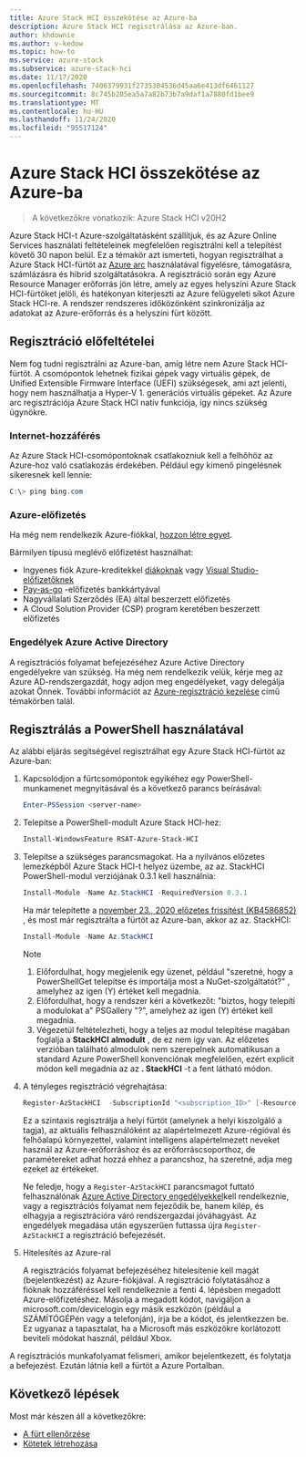 ```yaml
---
title: Azure Stack HCI összekötése az Azure-ba
description: Azure Stack HCI regisztrálása az Azure-ban.
author: khdownie
ms.author: v-kedow
ms.topic: how-to
ms.service: azure-stack
ms.subservice: azure-stack-hci
ms.date: 11/17/2020
ms.openlocfilehash: 7406379931f2735304536d45aa6e413df6461127
ms.sourcegitcommit: 8c745b205ea5a7a82b73b7a9daf1a7880fd1bee9
ms.translationtype: MT
ms.contentlocale: hu-HU
ms.lasthandoff: 11/24/2020
ms.locfileid: "95517124"
---
```

# <a name="connect-azure-stack-hci-to-azure"></a>Azure Stack HCI összekötése az Azure-ba

> A következőkre vonatkozik: Azure Stack HCI v20H2

Azure Stack HCI-t Azure-szolgáltatásként szállítjuk, és az Azure Online Services használati feltételeinek megfelelően regisztrálni kell a telepítést követő 30 napon belül. Ez a témakör azt ismerteti, hogyan regisztrálhat a Azure Stack HCI-fürtöt az [Azure arc](https://azure.microsoft.com/services/azure-arc/) használatával figyelésre, támogatásra, számlázásra és hibrid szolgáltatásokra. A regisztráció során egy Azure Resource Manager erőforrás jön létre, amely az egyes helyszíni Azure Stack HCI-fürtöket jelöli, és hatékonyan kiterjeszti az Azure felügyeleti síkot Azure Stack HCI-re. A rendszer rendszeres időközönként szinkronizálja az adatokat az Azure-erőforrás és a helyszíni fürt között. 

## <a name="prerequisites-for-registration"></a>Regisztráció előfeltételei

Nem fog tudni regisztrálni az Azure-ban, amíg létre nem Azure Stack HCI-fürtöt. A csomópontok lehetnek fizikai gépek vagy virtuális gépek, de Unified Extensible Firmware Interface (UEFI) szükségesek, ami azt jelenti, hogy nem használhatja a Hyper-V 1. generációs virtuális gépeket. Az Azure arc regisztrációja Azure Stack HCI natív funkciója, így nincs szükség ügynökre.

### <a name="internet-access"></a>Internet-hozzáférés

Az Azure Stack HCI-csomópontoknak csatlakozniuk kell a felhőhöz az Azure-hoz való csatlakozás érdekében. Például egy kimenő pingelésnek sikeresnek kell lennie:

```PowerShell
C:\> ping bing.com
```

### <a name="azure-subscription"></a>Azure-előfizetés

Ha még nem rendelkezik Azure-fiókkal, [hozzon létre egyet](https://azure.microsoft.com/). 

Bármilyen típusú meglévő előfizetést használhat:
- Ingyenes fiók Azure-kreditekkel [diákoknak](https://azure.microsoft.com/free/students/) vagy [Visual Studio-előfizetőknek](https://azure.microsoft.com/pricing/member-offers/credit-for-visual-studio-subscribers/)
- [Pay-as-go](https://azure.microsoft.com/pricing/purchase-options/pay-as-you-go/) -előfizetés bankkártyával
- Nagyvállalati Szerződés (EA) által beszerzett előfizetés
- A Cloud Solution Provider (CSP) program keretében beszerzett előfizetés

### <a name="azure-active-directory-permissions"></a>Engedélyek Azure Active Directory

A regisztrációs folyamat befejezéséhez Azure Active Directory engedélyekre van szükség. Ha még nem rendelkezik velük, kérje meg az Azure AD-rendszergazdát, hogy adjon meg engedélyeket, vagy delegálja azokat Önnek. További információt az [Azure-regisztráció kezelése](../manage/manage-azure-registration.md#azure-active-directory-permissions) című témakörben talál.

## <a name="register-using-powershell"></a>Regisztrálás a PowerShell használatával

Az alábbi eljárás segítségével regisztrálhat egy Azure Stack HCI-fürtöt az Azure-ban:

1. Kapcsolódjon a fürtcsomópontok egyikéhez egy PowerShell-munkamenet megnyitásával és a következő parancs beírásával:

   ```PowerShell
   Enter-PSSession <server-name>
   ```

2. Telepítse a PowerShell-modult Azure Stack HCI-hez:

   ```PowerShell
   Install-WindowsFeature RSAT-Azure-Stack-HCI
   ```

3. Telepítse a szükséges parancsmagokat. Ha a nyilvános előzetes lemezképből Azure Stack HCI-t helyez üzembe, az az. StackHCI PowerShell-modul verziójának 0.3.1 kell használnia:

   ```PowerShell
   Install-Module -Name Az.StackHCI -RequiredVersion 0.3.1
   ```

   Ha már telepítette a [november 23., 2020 előzetes frissítést (KB4586852)](../release-notes.md) , és most már regisztrálta a fürtöt az Azure-ban, akkor az az. StackHCI:

   ```PowerShell
   Install-Module -Name Az.StackHCI
   ```

   > [!NOTE]
   > 1. Előfordulhat, hogy megjelenik egy üzenet, például "szeretné, hogy a PowerShellGet telepítse és importálja most a NuGet-szolgáltatót?" , amelyhez az igen (Y) értéket kell megadnia.
   > 2. Előfordulhat, hogy a rendszer kéri a következőt: "biztos, hogy telepíti a modulokat a" PSGallery "?", amelyhez az igen (Y) értéket kell megadnia.
   > 3. Végezetül feltételezheti, hogy a teljes az modul telepítése magában foglalja a **StackHCI** **almodult** , de ez nem így van. Az előzetes verzióban található almodulok nem szerepelnek automatikusan a standard Azure PowerShell konvenciónak megfelelően, ezért explicit módon kell megadnia az az **. StackHCI** -t a fent látható módon.

4. A tényleges regisztráció végrehajtása:

   ```PowerShell
   Register-AzStackHCI  -SubscriptionId "<subscription_ID>" [-ResourceName] [-ResourceGroupName]
   ```

   Ez a szintaxis regisztrálja a helyi fürtöt (amelynek a helyi kiszolgáló a tagja), az aktuális felhasználóként az alapértelmezett Azure-régióval és felhőalapú környezettel, valamint intelligens alapértelmezett neveket használ az Azure-erőforráshoz és az erőforráscsoporthoz, de paramétereket adhat hozzá ehhez a parancshoz, ha szeretné, adja meg ezeket az értékeket.

   Ne feledje, hogy a `Register-AzStackHCI` parancsmagot futtató felhasználónak [Azure Active Directory engedélyekkel](../manage/manage-azure-registration.md#azure-active-directory-permissions)kell rendelkeznie, vagy a regisztrációs folyamat nem fejeződik be, hanem kilép, és elhagyja a regisztrációra váró rendszergazdai jóváhagyást. Az engedélyek megadása után egyszerűen futtassa újra `Register-AzStackHCI` a regisztráció befejezését.

5. Hitelesítés az Azure-ral

   A regisztrációs folyamat befejezéséhez hitelesítenie kell magát (bejelentkezést) az Azure-fiókjával. A regisztráció folytatásához a fióknak hozzáféréssel kell rendelkeznie a fenti 4. lépésben megadott Azure-előfizetéshez. Másolja a megadott kódot, navigáljon a microsoft.com/devicelogin egy másik eszközön (például a SZÁMÍTÓGÉPén vagy a telefonján), írja be a kódot, és jelentkezzen be. Ez ugyanaz a tapasztalat, ha a Microsoft más eszközökre korlátozott beviteli módokat használ, például Xbox.

A regisztrációs munkafolyamat felismeri, amikor bejelentkezett, és folytatja a befejezést. Ezután látnia kell a fürtöt a Azure Portalban.

## <a name="next-steps"></a>Következő lépések

Most már készen áll a következőkre:

- [A fürt ellenőrzése](validate.md)
- [Kötetek létrehozása](../manage/create-volumes.md)
